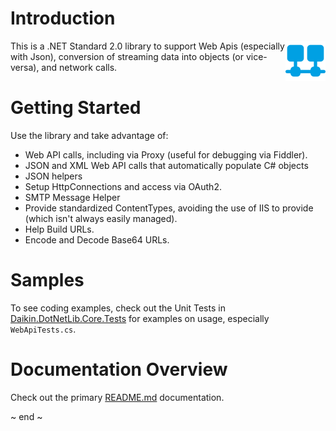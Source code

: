 ﻿# Introduction
<img src="Images/network.png" width="64" align="right" alt="Daikin.DotNetLib.Network Logo"/>
This is a .NET Standard 2.0 library to support Web Apis (especially with Json), conversion of streaming data into objects (or vice-versa), and network calls.

# Getting Started
Use the library and take advantage of:

- Web API calls, including via Proxy (useful for debugging via Fiddler).
- JSON and XML Web API calls that automatically populate C# objects
- JSON helpers
- Setup HttpConnections and access via OAuth2.  
- SMTP Message Helper
- Provide standardized ContentTypes, avoiding the use of IIS to provide (which isn't always easily managed).
- Help Build URLs.
- Encode and Decode Base64 URLs.

# Samples
To see coding examples, check out the Unit Tests in [Daikin.DotNetLib.Core.Tests](..\Daikin.DotNetLib.Core.Tests\README.md) for examples on usage, especially `WebApiTests.cs`.

# Documentation Overview
Check out the primary [README.md](../README.md) documentation.

~ end ~
